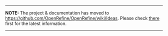 
---

**NOTE:** The project & documentation has moved to https://github.com/OpenRefine/OpenRefine/wiki/Ideas. Please check [there](https://github.com/OpenRefine/OpenRefine/wiki/Ideas) first for the latest information.

---

